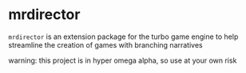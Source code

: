 # mrdirector

`mrdirector` is an extension package for the turbo game engine to help streamline the creation of games with branching narratives

warning: this project is in hyper omega alpha, so use at your own risk